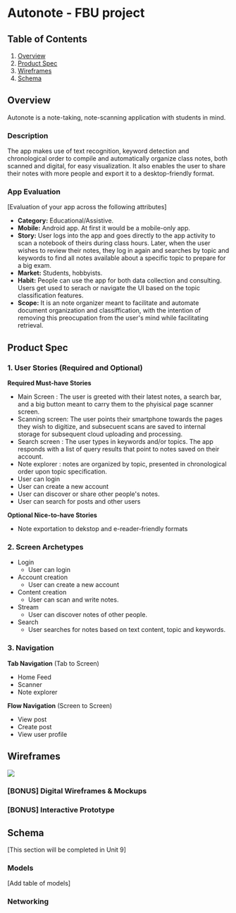 Autonote - FBU project
===
## Table of Contents
1. [Overview](#Overview)
1. [Product Spec](#Product-Spec)
1. [Wireframes](#Wireframes)
2. [Schema](#Schema)

## Overview
Autonote is a note-taking, note-scanning application with students in mind. 

### Description
The app makes use of text recognition, keyword detection and chronological order to compile and automatically organize class notes, both scanned and digital, for easy visualization. It also enables the user to  share their notes with more people and export it to a desktop-friendly format. 

### App Evaluation
[Evaluation of your app across the following attributes]
- **Category:** Educational/Assistive.
- **Mobile:** Android app. At first it would be a mobile-only app.
- **Story:** User logs into the app and goes directly to the app activity to scan a notebook of theirs during class hours. Later, when the user wishes to review their notes, they log in again and searches by topic and keywords to find all notes available about a specific topic to prepare for a big exam.
- **Market:** Students, hobbyists.  
- **Habit:** People can use the app for both data collection and consulting. Users get used to serach or navigate the UI based on the topic classification features.
- **Scope:** It is an note organizer meant to facilitate and automate document organization and classiffication, with the intention of removing this preocupation from the user's mind while facilitating retrieval.

## Product Spec

### 1. User Stories (Required and Optional)

**Required Must-have Stories**

* Main Screen : The user is greeted with their latest notes, a search bar, and a big button meant to carry them to the phyisical page scanner screen. 
* Scanning screen: The user points their smartphone towards the pages they wish to digitize, and subsecuent scans are saved to internal storage for subsequent cloud uploading and processing.
* Search screen : The user types in keywords and/or topics. The app responds with a list of query results that point to notes saved on their account.  
* Note explorer : notes are organized by topic, presented in chronological order upon topic specification.
* User can login
* User can create a new account
* User can discover or share other people's notes. 
* User can search for posts and other users 

**Optional Nice-to-have Stories**

* Note exportation to dekstop and e-reader-friendly formats

### 2. Screen Archetypes

* Login
    * User can login
* Account creation
    * User can create a new account
* Content creation
    * User can scan and write notes.
* Stream
    * User can discover notes of other people.
* Search
    * User searches for notes based on text content, topic and keywords.
### 3. Navigation

**Tab Navigation** (Tab to Screen)
* Home Feed
* Scanner
* Note explorer

**Flow Navigation** (Screen to Screen)

* View post
* Create post
* View user profile

## Wireframes
![](https://i.imgur.com/tenvHf7.png)

### [BONUS] Digital Wireframes & Mockups

### [BONUS] Interactive Prototype

## Schema 
[This section will be completed in Unit 9]
### Models
[Add table of models]
### Networking
